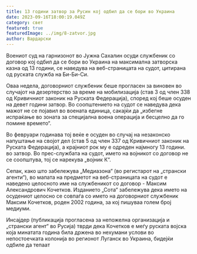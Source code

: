 ```yaml
---
title: 13 години затвор за Русин кој одбил да се бори во Украина
date: 2023-09-16T18:00:19.049Z
category: свет
featured: true
featuredImage: ../img/8-zatvor.jpg
author: Вардарски
---
```

Воениот суд на гарнизонот во Јужна Сахалин осуди службеник со договор кој одбил да се бори во Украина на максимална затворска казна од 13 години, се наведува на веб-страницата на судот, цитирана од руската служба на Би-Би-Си.

Оваа недела, договорниот службеник беше прогласен за виновен во случајот на дезертерство за време на мобилизација (став 3 од член 338 од Кривичниот законик на Руската Федерација), според кој беше осуден на девет години затвор. Во соопштението на судот се наведува дека мажот не се појавил во воената единица, сакајќи да „избегне испраќање во зоната за специјална воена операција и бесцелно да го помине времето“.

Во февруари годинава тој веќе е осуден во случај на незаконско напуштање на својот дел (став 5 од член 337 од Кривичниот законик на Руската Федерација), а крајниот рок му е одреден најмногу 13 години. во затвор. Во прес-службата на судот, името на војникот со договор не се соопштува, тој се нарекува „војник К“.

Сепак, како што забележува „Медиазона“ (во регистарот на „странски агенти“), во мапата на предметот на веб-страницата на судот е наведено целосното име на службеникот со договор - Максим Александрович Кочетков. Изданието „Сота“ забележува дека името на осудениот целосно се совпаѓа со името на договорниот службеник Максим Кочетков, роден 2002 година, за кој пишуваа голем број медиуми.

Инсајдер (публикација прогласена за непожелна организација и „странски агент“ во Русија) тврди дека Кочетков е меѓу руската војска која минатата година била држена во нехумани услови во непостоечката колонија во регионот Луганск во Украина, бидејќи одбиле да тепаат